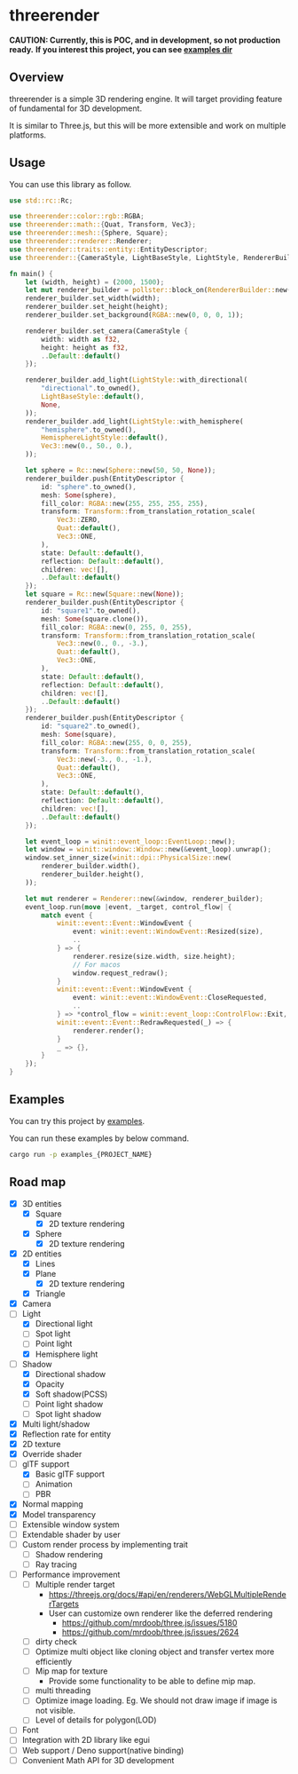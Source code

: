 # threerender

**CAUTION: Currently, this is POC, and in development, so not production ready.**
**If you interest this project, you can see [examples dir](/examples)**

## Overview

threerender is a simple 3D rendering engine.
It will target providing feature of fundamental for 3D development.

It is similar to Three.js, but this will be more extensible and work on multiple platforms. 

## Usage

You can use this library as follow.

```rust
use std::rc::Rc;

use threerender::color::rgb::RGBA;
use threerender::math::{Quat, Transform, Vec3};
use threerender::mesh::{Sphere, Square};
use threerender::renderer::Renderer;
use threerender::traits::entity::EntityDescriptor;
use threerender::{CameraStyle, LightBaseStyle, LightStyle, RendererBuilder, HemisphereLightStyle};

fn main() {
    let (width, height) = (2000, 1500);
    let mut renderer_builder = pollster::block_on(RendererBuilder::new());
    renderer_builder.set_width(width);
    renderer_builder.set_height(height);
    renderer_builder.set_background(RGBA::new(0, 0, 0, 1));

    renderer_builder.set_camera(CameraStyle {
        width: width as f32,
        height: height as f32,
        ..Default::default()
    });

    renderer_builder.add_light(LightStyle::with_directional(
        "directional".to_owned(),
        LightBaseStyle::default(),
        None,
    ));
    renderer_builder.add_light(LightStyle::with_hemisphere(
        "hemisphere".to_owned(),
        HemisphereLightStyle::default(),
        Vec3::new(0., 50., 0.),
    ));

    let sphere = Rc::new(Sphere::new(50, 50, None));
    renderer_builder.push(EntityDescriptor {
        id: "sphere".to_owned(),
        mesh: Some(sphere),
        fill_color: RGBA::new(255, 255, 255, 255),
        transform: Transform::from_translation_rotation_scale(
            Vec3::ZERO,
            Quat::default(),
            Vec3::ONE,
        ),
        state: Default::default(),
        reflection: Default::default(),
        children: vec![],
        ..Default::default()
    });
    let square = Rc::new(Square::new(None));
    renderer_builder.push(EntityDescriptor {
        id: "square1".to_owned(),
        mesh: Some(square.clone()),
        fill_color: RGBA::new(0, 255, 0, 255),
        transform: Transform::from_translation_rotation_scale(
            Vec3::new(0., 0., -3.),
            Quat::default(),
            Vec3::ONE,
        ),
        state: Default::default(),
        reflection: Default::default(),
        children: vec![],
        ..Default::default()
    });
    renderer_builder.push(EntityDescriptor {
        id: "square2".to_owned(),
        mesh: Some(square),
        fill_color: RGBA::new(255, 0, 0, 255),
        transform: Transform::from_translation_rotation_scale(
            Vec3::new(-3., 0., -1.),
            Quat::default(),
            Vec3::ONE,
        ),
        state: Default::default(),
        reflection: Default::default(),
        children: vec![],
        ..Default::default()
    });

    let event_loop = winit::event_loop::EventLoop::new();
    let window = winit::window::Window::new(&event_loop).unwrap();
    window.set_inner_size(winit::dpi::PhysicalSize::new(
        renderer_builder.width(),
        renderer_builder.height(),
    ));

    let mut renderer = Renderer::new(&window, renderer_builder);
    event_loop.run(move |event, _target, control_flow| {
        match event {
            winit::event::Event::WindowEvent {
                event: winit::event::WindowEvent::Resized(size),
                ..
            } => {
                renderer.resize(size.width, size.height);
                // For macos
                window.request_redraw();
            }
            winit::event::Event::WindowEvent {
                event: winit::event::WindowEvent::CloseRequested,
                ..
            } => *control_flow = winit::event_loop::ControlFlow::Exit,
            winit::event::Event::RedrawRequested(_) => {
                renderer.render();
            }
            _ => {},
        }
    });
}
```

## Examples

You can try this project by [examples](/examples).

You can run these examples by below command.

```sh
cargo run -p examples_{PROJECT_NAME}
```

## Road map

- [x] 3D entities
  - [x] Square
    - [x] 2D texture rendering
  - [x] Sphere
    - [x] 2D texture rendering
- [x] 2D entities
  - [x] Lines
  - [x] Plane
    - [x] 2D texture rendering
  - [x] Triangle
- [x] Camera
- [ ] Light
  - [x] Directional light
  - [ ] Spot light
  - [ ] Point light
  - [x] Hemisphere light
- [ ] Shadow
  - [x] Directional shadow
  - [x] Opacity
  - [x] Soft shadow(PCSS)
  - [ ] Point light shadow
  - [ ] Spot light shadow
- [x] Multi light/shadow
- [x] Reflection rate for entity
- [x] 2D texture
- [x] Override shader
- [ ] glTF support
  - [x] Basic glTF support
  - [ ] Animation
  - [ ] PBR
- [x] Normal mapping
- [x] Model transparency
- [ ] Extensible window system
- [ ] Extendable shader by user
- [ ] Custom render process by implementing trait
  - [ ] Shadow rendering
  - [ ] Ray tracing
- [ ] Performance improvement
    - [ ] Multiple render target
      - https://threejs.org/docs/#api/en/renderers/WebGLMultipleRenderTargets
      - User can customize own renderer like the deferred rendering
        - https://github.com/mrdoob/three.js/issues/5180
        - https://github.com/mrdoob/three.js/issues/2624
    - [ ] dirty check
    - [ ] Optimize multi object like cloning object and transfer vertex more efficiently
    - [ ] Mip map for texture
      - Provide some functionality to be able to define mip map.
    - [ ] multi threading
    - [ ] Optimize image loading. Eg. We should not draw image if image is not visible.
    - [ ] Level of details for polygon(LOD)
- [ ] Font
- [ ] Integration with 2D library like egui
- [ ] Web support / Deno support(native binding)
- [ ] Convenient Math API for 3D development
